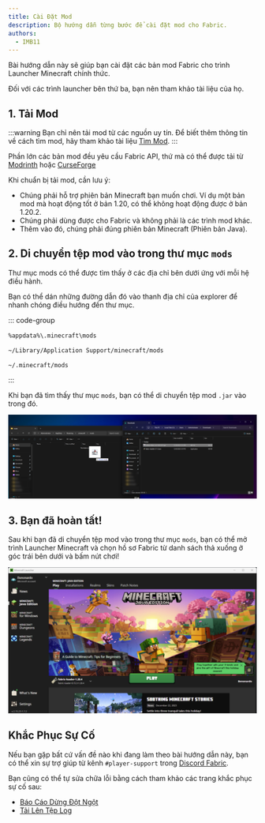 ```yaml
---
title: Cài Đặt Mod
description: Bộ hướng dẫn từng bước để cài đặt mod cho Fabric.
authors:
  - IMB11
---
```


Bài hướng dẫn này sẽ giúp bạn cài đặt các bản mod Fabric cho trình Launcher Minecraft chính thức.

Đối với các trình launcher bên thứ ba, bạn nên tham khảo tài liệu của họ.

## 1. Tải Mod

:::warning
Bạn chỉ nên tải mod từ các nguồn uy tín. Để biết thêm thông tin về cách tìm mod, hãy tham khảo tài liệu [Tìm Mod](./finding-mods).
:::

Phần lớn các bản mod đều yêu cầu Fabric API, thứ mà có thể được tải từ [Modrinth](https://modrinth.com/mod/fabric-api) hoặc [CurseForge](https://curseforge.com/minecraft/mc-mods/fabric-api)

Khi chuẩn bị tải mod, cần lưu ý:

- Chúng phải hỗ trợ phiên bản Minecraft bạn muốn chơi. Ví dụ một bản mod mà hoạt động tốt ở bản 1.20, có thể không hoạt động được ở bản 1.20.2.
- Chúng phải dùng được cho Fabric và không phải là các trình mod khác.
- Thêm vào đó, chúng phải đúng phiên bản Minecraft (Phiên bản Java).

## 2. Di chuyển tệp mod vào trong thư mục `mods`

Thư mục mods có thể được tìm thấy ở các địa chỉ bên dưới ứng với mỗi hệ điều hành.

Bạn có thể dán những đường dẫn đó vào thanh địa chỉ của explorer để nhanh chóng điều hướng đến thư mục.

::: code-group

```:no-line-numbers [Windows]
%appdata%\.minecraft\mods
```

```:no-line-numbers [macOS]
~/Library/Application Support/minecraft/mods
```

```:no-line-numbers [Linux]
~/.minecraft/mods
```

:::

Khi bạn đã tìm thấy thư mục `mods`, bạn có thể di chuyển tệp mod `.jar` vào trong đó.

![Cài đặt mod ở thư mục mods](/assets/players/installing-mods.png)

## 3. Bạn đã hoàn tất!

Sau khi bạn đã di chuyển tệp mod vào trong thư mục `mods`, bạn có thể mở trình Launcher Minecraft và chọn hồ sơ Fabric từ danh sách thả xuống ở góc trái bên dưới và bấm nút chơi!

![Trình Launcher Minecraft với hồ sơ Fabric được chọn](/assets/players/installing-fabric/launcher-screen.png)

## Khắc Phục Sự Cố

Nếu bạn gặp bất cứ vấn đề nào khi đang làm theo bài hướng dẫn này, bạn có thể xin sự trợ giúp từ kênh `#player-support` trong [Discord Fabric](https://discord.gg/v6v4pMv).

Bạn cũng có thể tự sửa chữa lỗi bằng cách tham khảo các trang khắc phục sự cố sau:

- [Báo Cáo Dừng Đột Ngột](./troubleshooting/crash-reports)
- [Tải Lên Tệp Log](./troubleshooting/uploading-logs)
